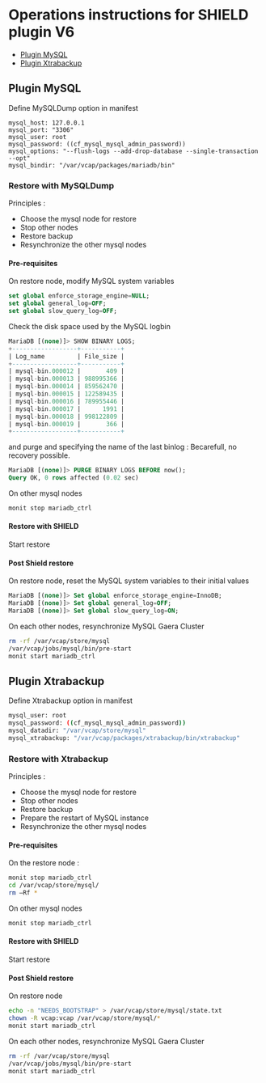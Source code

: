 # Operations instructions for SHIELD plugin V6 
- [Plugin MySQL](#plugin-mySQL) 
- [Plugin Xtrabackup](#plugin-xtrabackup)

## Plugin MySQL 

Define MySQLDump option in manifest

```
mysql_host: 127.0.0.1
mysql_port: "3306"
mysql_user: root
mysql_password: ((cf_mysql_mysql_admin_password))
mysql_options: "--flush-logs --add-drop-database --single-transaction  --opt"
mysql_bindir: "/var/vcap/packages/mariadb/bin"
```

### Restore with MySQLDump

Principles :
- Choose the mysql node for restore
- Stop other nodes
- Restore backup
- Resynchronize the other mysql nodes

#### Pre-requisites  

On restore node, modify MySQL system variables  

```sql
set global enforce_storage_engine=NULL;
set global general_log=OFF;
set global slow_query_log=OFF;
```

Check the disk space used by the MySQL logbin

```sql
MariaDB [(none)]> SHOW BINARY LOGS;
+------------------+-----------+
| Log_name         | File_size |
+------------------+-----------+
| mysql-bin.000012 |       409 |
| mysql-bin.000013 | 988995366 |
| mysql-bin.000014 | 859562470 |
| mysql-bin.000015 | 122589435 |
| mysql-bin.000016 | 789955446 |
| mysql-bin.000017 |      1991 |
| mysql-bin.000018 | 998122809 |
| mysql-bin.000019 |       366 |
+------------------+-----------+
```

and purge and specifying the name of the last binlog : Becarefull, no recovery possible.

```sql
MariaDB [(none)]> PURGE BINARY LOGS BEFORE now();
Query OK, 0 rows affected (0.02 sec)
```

On other mysql nodes  

```sh
monit stop mariadb_ctrl
```

#### Restore with SHIELD
Start restore

#### Post Shield restore

On restore node, reset the MySQL system variables to their initial values 
 
```sql
MariaDB [(none)]> Set global enforce_storage_engine=InnoDB;
MariaDB [(none)]> Set global general_log=OFF;
MariaDB [(none)]> Set global slow_query_log=ON;
```

On each other nodes, resynchronize MySQL Gaera Cluster

```sh
rm -rf /var/vcap/store/mysql
/var/vcap/jobs/mysql/bin/pre-start
monit start mariadb_ctrl
```

## Plugin Xtrabackup
Define Xtrabackup option in manifest

```sh
mysql_user: root
mysql_password: ((cf_mysql_mysql_admin_password))
mysql_datadir: "/var/vcap/store/mysql"
mysql_xtrabackup: "/var/vcap/packages/xtrabackup/bin/xtrabackup"
```

### Restore with Xtrabackup

Principles :
- Choose the mysql node for restore
- Stop other nodes
- Restore backup
- Prepare the restart of MySQL instance
- Resynchronize the other mysql nodes

#### Pre-requisites  
On the restore node :

```sh
monit stop mariadb_ctrl
cd /var/vcap/store/mysql/
rm –Rf *
```

On other mysql nodes  

```sh
monit stop mariadb_ctrl
```
	
#### Restore with SHIELD
Start restore

#### Post Shield restore

On restore node

```sh
echo -n "NEEDS_BOOTSTRAP" > /var/vcap/store/mysql/state.txt
chown -R vcap:vcap /var/vcap/store/mysql/*
monit start mariadb_ctrl
```

On each other nodes, resynchronize MySQL Gaera Cluster

```sh
rm -rf /var/vcap/store/mysql
/var/vcap/jobs/mysql/bin/pre-start
monit start mariadb_ctrl
```

